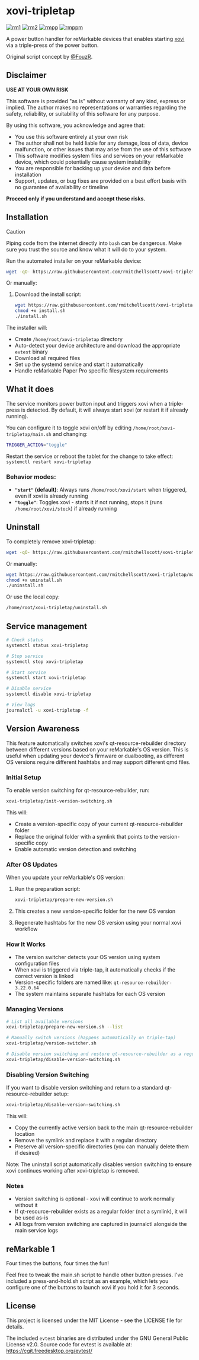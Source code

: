 # xovi-tripletap
[![rm1](https://img.shields.io/badge/rM1-supported-green)](https://remarkable.com/store/remarkable)
[![rm2](https://img.shields.io/badge/rM2-supported-green)](https://remarkable.com/store/remarkable-2)
[![rmpp](https://img.shields.io/badge/rMPP-supported-green)](https://remarkable.com/products/remarkable-paper/pro)
[![rmppm](https://img.shields.io/badge/rMPPM-supported-green)](https://remarkable.com/products/remarkable-paper/pro-move)

A power button handler for reMarkable devices that enables starting [xovi](https://github.com/asivery/xovi) via a triple-press of the power button.

Original script concept by [@FouzR](https://github.com/FouzR).

## Disclaimer

  **USE AT YOUR OWN RISK**

  This software is provided "as is" without warranty of any kind, express or implied. The author makes no representations or warranties regarding
  the safety, reliability, or suitability of this software for any purpose.

  By using this software, you acknowledge and agree that:

  - You use this software entirely at your own risk
  - The author shall not be held liable for any damage, loss of data, device malfunction, or other issues that may arise from the use of this
  software
  - This software modifies system files and services on your reMarkable device, which could potentially cause system instability
  - You are responsible for backing up your device and data before installation
  - Support, updates, or bug fixes are provided on a best effort basis with no guarantee of availability or timeline

  **Proceed only if you understand and accept these risks.**

## Installation

> [!CAUTION]
> Piping code from the internet directly into `bash` can be dangerous. Make sure you trust the source and know what it will do to your system.

Run the automated installer on your reMarkable device:

```bash
wget -qO- https://raw.githubusercontent.com/rmitchellscott/xovi-tripletap/main/install.sh | bash
```

Or manually:

1. Download the install script:
   ```bash
   wget https://raw.githubusercontent.com/rmitchellscott/xovi-tripletap/main/install.sh
   chmod +x install.sh
   ./install.sh
   ```

The installer will:
- Create `/home/root/xovi-tripletap` directory
- Auto-detect your device architecture and download the appropriate `evtest` binary
- Download all required files
- Set up the systemd service and start it automatically
- Handle reMarkable Paper Pro specific filesystem requirements

## What it does

The service monitors power button input and triggers xovi when a triple-press is detected. By default, it will always start xovi (or restart it if already running).

You can configure it to toggle xovi on/off by editing `/home/root/xovi-tripletap/main.sh` and changing:
```bash
TRIGGER_ACTION="toggle"
```
Restart the service or reboot the tablet for the change to take effect: `systemctl restart xovi-tripletap`

### Behavior modes:
- **`"start"` (default)**: Always runs `/home/root/xovi/start` when triggered, even if xovi is already running
- **`"toggle"`**: Toggles xovi - starts it if not running, stops it (runs `/home/root/xovi/stock`) if already running

## Uninstall

To completely remove xovi-tripletap:

```bash
wget -qO- https://raw.githubusercontent.com/rmitchellscott/xovi-tripletap/main/uninstall.sh | bash
```

Or manually:

```bash
wget https://raw.githubusercontent.com/rmitchellscott/xovi-tripletap/main/uninstall.sh
chmod +x uninstall.sh
./uninstall.sh
```

Or use the local copy:

```bash
/home/root/xovi-tripletap/uninstall.sh
```

## Service management

```bash
# Check status
systemctl status xovi-tripletap

# Stop service
systemctl stop xovi-tripletap

# Start service
systemctl start xovi-tripletap

# Disable service
systemctl disable xovi-tripletap

# View logs
journalctl -u xovi-tripletap -f
```

## Version Awareness

This feature automatically switches xovi's qt-resource-rebuilder directory between different versions based on your reMarkable's OS version. This is useful when updating your device's firmware or dualbooting, as different OS versions require different hashtabs and may support different qmd files.

### Initial Setup

To enable version switching for qt-resource-rebuilder, run:

```bash
xovi-tripletap/init-version-switching.sh
```

This will:
- Create a version-specific copy of your current qt-resource-rebuilder folder
- Replace the original folder with a symlink that points to the version-specific copy
- Enable automatic version detection and switching

### After OS Updates

When you update your reMarkable's OS version:

1. Run the preparation script:
   ```bash
   xovi-tripletap/prepare-new-version.sh
   ```

2. This creates a new version-specific folder for the new OS version

3. Regenerate hashtabs for the new OS version using your normal xovi workflow

### How It Works

- The version switcher detects your OS version using system configuration files
- When xovi is triggered via triple-tap, it automatically checks if the correct version is linked
- Version-specific folders are named like: `qt-resource-rebuilder-3.22.0.64`
- The system maintains separate hashtabs for each OS version

### Managing Versions

```bash
# List all available versions
xovi-tripletap/prepare-new-version.sh --list

# Manually switch versions (happens automatically on triple-tap)
xovi-tripletap/version-switcher.sh

# Disable version switching and restore qt-resource-rebuilder as a regular folder
xovi-tripletap/disable-version-switching.sh
```

### Disabling Version Switching

If you want to disable version switching and return to a standard qt-resource-rebuilder setup:

```bash
xovi-tripletap/disable-version-switching.sh
```

This will:
- Copy the currently active version back to the main qt-resource-rebuilder location
- Remove the symlink and replace it with a regular directory
- Preserve all version-specific directories (you can manually delete them if desired)

Note: The uninstall script automatically disables version switching to ensure xovi continues working after xovi-tripletap is removed.

### Notes

- Version switching is optional - xovi will continue to work normally without it
- If qt-resource-rebuilder exists as a regular folder (not a symlink), it will be used as-is
- All logs from version switching are captured in journalctl alongside the main service logs

## reMarkable 1
Four times the buttons, four times the fun!

Feel free to tweak the main.sh script to handle other button presses. I've included a press-and-hold.sh script as an example, which lets you configure one of the buttons to launch xovi if you hold it for 3 seconds.

## License

This project is licensed under the MIT License - see the LICENSE file for details.

The included `evtest` binaries are distributed under the GNU General Public License v2.0. Source code for evtest is available at: https://cgit.freedesktop.org/evtest/
